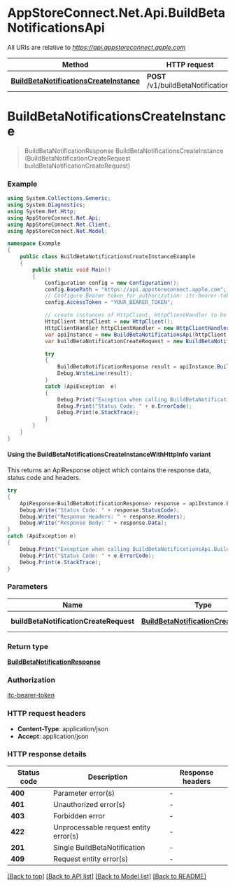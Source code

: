 # AppStoreConnect.Net.Api.BuildBetaNotificationsApi

All URIs are relative to *https://api.appstoreconnect.apple.com*

| Method | HTTP request | Description |
|--------|--------------|-------------|
| [**BuildBetaNotificationsCreateInstance**](BuildBetaNotificationsApi.md#buildbetanotificationscreateinstance) | **POST** /v1/buildBetaNotifications |  |

<a id="buildbetanotificationscreateinstance"></a>
# **BuildBetaNotificationsCreateInstance**
> BuildBetaNotificationResponse BuildBetaNotificationsCreateInstance (BuildBetaNotificationCreateRequest buildBetaNotificationCreateRequest)



### Example
```csharp
using System.Collections.Generic;
using System.Diagnostics;
using System.Net.Http;
using AppStoreConnect.Net.Api;
using AppStoreConnect.Net.Client;
using AppStoreConnect.Net.Model;

namespace Example
{
    public class BuildBetaNotificationsCreateInstanceExample
    {
        public static void Main()
        {
            Configuration config = new Configuration();
            config.BasePath = "https://api.appstoreconnect.apple.com";
            // Configure Bearer token for authorization: itc-bearer-token
            config.AccessToken = "YOUR_BEARER_TOKEN";

            // create instances of HttpClient, HttpClientHandler to be reused later with different Api classes
            HttpClient httpClient = new HttpClient();
            HttpClientHandler httpClientHandler = new HttpClientHandler();
            var apiInstance = new BuildBetaNotificationsApi(httpClient, config, httpClientHandler);
            var buildBetaNotificationCreateRequest = new BuildBetaNotificationCreateRequest(); // BuildBetaNotificationCreateRequest | BuildBetaNotification representation

            try
            {
                BuildBetaNotificationResponse result = apiInstance.BuildBetaNotificationsCreateInstance(buildBetaNotificationCreateRequest);
                Debug.WriteLine(result);
            }
            catch (ApiException  e)
            {
                Debug.Print("Exception when calling BuildBetaNotificationsApi.BuildBetaNotificationsCreateInstance: " + e.Message);
                Debug.Print("Status Code: " + e.ErrorCode);
                Debug.Print(e.StackTrace);
            }
        }
    }
}
```

#### Using the BuildBetaNotificationsCreateInstanceWithHttpInfo variant
This returns an ApiResponse object which contains the response data, status code and headers.

```csharp
try
{
    ApiResponse<BuildBetaNotificationResponse> response = apiInstance.BuildBetaNotificationsCreateInstanceWithHttpInfo(buildBetaNotificationCreateRequest);
    Debug.Write("Status Code: " + response.StatusCode);
    Debug.Write("Response Headers: " + response.Headers);
    Debug.Write("Response Body: " + response.Data);
}
catch (ApiException e)
{
    Debug.Print("Exception when calling BuildBetaNotificationsApi.BuildBetaNotificationsCreateInstanceWithHttpInfo: " + e.Message);
    Debug.Print("Status Code: " + e.ErrorCode);
    Debug.Print(e.StackTrace);
}
```

### Parameters

| Name | Type | Description | Notes |
|------|------|-------------|-------|
| **buildBetaNotificationCreateRequest** | [**BuildBetaNotificationCreateRequest**](BuildBetaNotificationCreateRequest.md) | BuildBetaNotification representation |  |

### Return type

[**BuildBetaNotificationResponse**](BuildBetaNotificationResponse.md)

### Authorization

[itc-bearer-token](../README.md#itc-bearer-token)

### HTTP request headers

 - **Content-Type**: application/json
 - **Accept**: application/json


### HTTP response details
| Status code | Description | Response headers |
|-------------|-------------|------------------|
| **400** | Parameter error(s) |  -  |
| **401** | Unauthorized error(s) |  -  |
| **403** | Forbidden error |  -  |
| **422** | Unprocessable request entity error(s) |  -  |
| **201** | Single BuildBetaNotification |  -  |
| **409** | Request entity error(s) |  -  |

[[Back to top]](#) [[Back to API list]](../README.md#documentation-for-api-endpoints) [[Back to Model list]](../README.md#documentation-for-models) [[Back to README]](../README.md)


